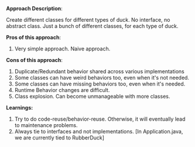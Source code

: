 **Approach Description**:

Create different classes for different types of duck. No interface, no abstract class. Just a bunch of different
classes, for each type of duck.

**Pros of this approach**:

1. Very simple approach. Naive approach.

**Cons of this approach**:

1. Duplicate/Redundant behavior shared across various implementations
2. Some classes can have weird behaviors too, even when it's not needed.
3. Some classes can have missing behaviors too, even when it's needed.
4. Runtime Behavior changes are difficult.
5. Class explosion. Can become unmanageable with more classes.

**Learnings:**

1. Try to do code-reuse/behavior-reuse. Otherwise, it will eventually lead to maintenance problems.
2. Always tie to interfaces and not implementations. [In Application.java, we are currently tied to RubberDuck]

